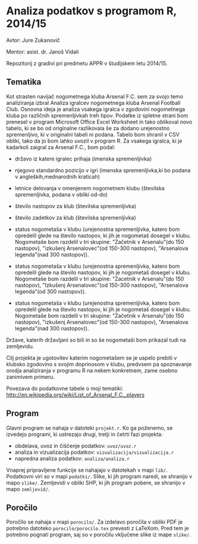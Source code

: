 # Analiza podatkov s programom R, 2014/15

Avtor: Jure Zukanovič

Mentor: asist. dr. Janoš Vidali

Repozitorij z gradivi pri predmetu APPR v študijskem letu 2014/15.

## Tematika

Kot strasten navijač nogometnega kluba Arsenal F.C. sem za svojo temo analiziranja izbral Analiza igralcev nogometnega kluba Arsenal Football Club. Osnovna ideja je analiza vsakega igralca v zgodovini nogometnega kluba po različnih spremenljivkah treh tipov. Podatke iz spletne strani bom prenesel v program  Microsoft Office Excel Worksheet in tako oblikoval novo tabelo, ki se bo od originalne razlikovala še za dodano urejenostno spremenljivo, ki v originalni tabeli ni podana. Tabelo bom shranil v CSV obliki, tako da jo bom lahko uvozil v program  R. Za vsakega igralca, ki je kadarkoli zaigral za Arsenal F.C., bom podal: 
- državo iz katere igralec prihaja (imenska spremenljivka)
- njegovo standardno pozicijo v igri (imenska spremenljivka,ki bo podana v angleških,mednarodnih kraticah)
- letnice delovanja v omenjenem nogometnem klubu (številska spremenljivka, podana v obliki od-do)
- število nastopov za klub (številska spremenljivka)
- število zadetkov za klub (številska spremenljivka)
- status nogometaša v klubu (urejenostna spremenljivka, katero bom opredelil glede na število nastopov, ki jih je nogometaš dosegel v klubu. Nogometaše bom razdelil v tri skupine: "Začetnik v Arsenalu"(do 150 nastopov), "izkušenj Arsenalovec"(od 150-300 nastopov), "Arsenalova legenda"(nad 300 nastopov)).

- status nogometaša v klubu (urejenostna spremenljivka, katero bom opredelil glede na število nastopov, ki jih je nogometaš dosegel v klubu. Nogometaše bom razdelil v tri skupine: "Zacetnik v Arsenalu"(do 150 nastopov), "Izkušenj Arsenalovec"(od 150-300 nastopov), "Arsenalova legenda"(od 300 nastopov)).
- status nogometaša v klubu (urejenostna spremenljivka, katero bom opredelil glede na število nastopov, ki jih je nogometaš dosegel v klubu. Nogometaše bom razdelil v tri skupine: "Začetnik v Arsenalu"(do 150 nastopov), "izkušenj Arsenalovec"(od 150-300 nastopov), "Arsenalova legenda"(nad 300 nastopov)).

Države, katerih državljani so bili in so še nogometaši bom prikazal tudi na zemljevidu.

Cilj projekta je ugotovitev katerim nogometašem se je uspelo prebiti v klubsko zgodovino s svojim doprinosom v klubu, predvsem pa spoznavanje orodja analiziranja v programu R na nekem konkretnem, zame osebno zanimivem primeru. 

Povezava do podatkovne tabele o moji tematiki: 
http://en.wikipedia.org/wiki/List_of_Arsenal_F.C._players

## Program

Glavni program se nahaja v datoteki `projekt.r`. Ko ga poženemo, se izvedejo
programi, ki ustrezajo drugi, tretji in četrti fazi projekta:

* obdelava, uvoz in čiščenje podatkov: `uvoz/uvoz.r`
* analiza in vizualizacija podatkov: `vizualizacija/vizualizacija.r`
* napredna analiza podatkov: `analiza/analiza.r`

Vnaprej pripravljene funkcije se nahajajo v datotekah v mapi `lib/`. Podatkovni
viri so v mapi `podatki/`. Slike, ki jih program naredi, se shranijo v mapo
`slike/`. Zemljevidi v obliki SHP, ki jih program pobere, se shranijo v mapo
`zemljevid/`.

## Poročilo

Poročilo se nahaja v mapi `porocilo/`. Za izdelavo poročila v obliki PDF je
potrebno datoteko `porocilo/porocilo.tex` prevesti z LaTeXom. Pred tem je
potrebno pognati program, saj so v poročilu vključene slike iz mape `slike/`.
